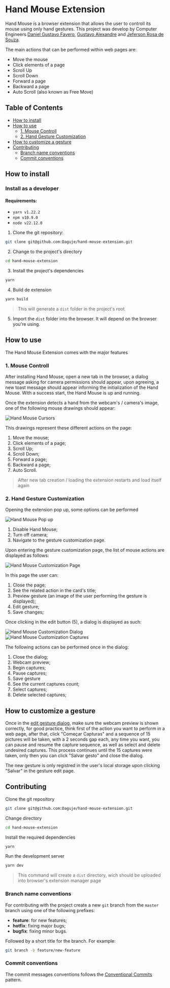 # Hand Mouse Extension

Hand Mouse is a browser extension that allows the user to controll its mouse using only hand gestures.  This project was develop by Computer Engineers [Daniel Gustavo Favero](https://github.com/danielg-favero), [Gustavo Alexandre](https://github.com/Gugonunes) and [Jeferson Rosa de Souza](https://github.com/souzjfe).

The main actions that can be performed within web pages are:

- Move the mouse
- Click elements of a page
- Scroll Up
- Scroll Down
- Forward a page
- Backward a page
- Auto Scroll (also known as Free Move)

## Table of Contents

- [How to install](#how-to-install)
- [How to use](#how-to-use)
  - [1. Mouse Controll](#1-mouse-controll)
  - [2. Hand Gesture Customization](#2-hand-gesture-customization)
- [How to customize a gesture](#how-to-customize-a-gesture)
- [Contributing](#contributing)
  - [Branch name conventions](#branch-name-conventions)
  - [Commit conventions](#commit-conventions)

## How to install

### Install as a developer

#### Requirements:

- `yarn v1.22.2`
- `npm v10.9.0`
- `node v22.12.0`

1. Clone the git repository:

```bash
git clone git@github.com:Daguje/hand-mouse-extension.git
```

2. Change to the project's directory

```bash
cd hand-mouse-extension
```

3. Install the project's dependencies

```bash
yarn
```

4. Build de extension

```bash
yarn build
```

> This will generate a `dist` folder in the project's root

5. Import the `dist` folder into the browser. It will depend on the browser you're using.

## How to use

The Hand Mouse Extension comes with the major features

### 1. Mouse Controll

After installing Hand Mouse, open a new tab in the browser, a dialog message asking for camera permissions should appear, upon agreeing, a new toast message should appear informing the initialization of the Hand Mouse. With a success start, the Hand Mouse is up and running.

Once the extension detects a hand from the webcam's / camera's image, one of the following mouse drawings should appear:

![Hand Mouse Cursors](public/hand-mouse-cursors.png)

This drawings represent these different actions on the page:

1. Move the mouse;
2. Click elements of a page;
3. Scroll Up;
4. Scroll Down;
5. Forward a page;
6. Backward a page;
7. Auto Scroll.

> After new tab creation / loading the extension restarts and load itself again

### 2. Hand Gesture Customization

Opening the extension pop up, some options can be performed

![Hand Mouse Pop up](public/pop-up.png)

1. Disable Hand Mouse;
2. Turn off camera;
3. Navigate to the gesture customization page.

Upon entering the gesture customization page, the list of mouse actions are displayed as follows:

![Hand Mouse Customization Page](public/customization-page.png)

In this page the user can:

1. Close the page;
2. See the related action in the card's title;
3. Preview gesture (an image of the user performing the gesture is displayed);
4. Edit gesture;
5. Save changes;

Once clicking in the edit button (5), a dialog is displayed as such:

![Hand Mouse Customization Dialog](public/dialog-customization.png)
![Hand Mouse Customization Captures](public/captures-customization.png)

The following actions can be performed once in the dialog:

1. Close the dialog;
2. Webcam preview;
3. Begin captures;
4. Pause captures;
5. Save gesture
6. See the current captures count;
7. Select captures;
8. Delete selected captures;

## How to customize a gesture

Once in the [edit gesture dialog](#2-hand-gesture-customization), make sure the webcam preview is shown correctly, for good practice, think first of the action you want to perform in a web page, after that, click "Começar Capturas" and a sequence of 15 pictures will be taken, with a 2 seconds gap each, any time you want, you can pause and resume the capture sequence, as well as select and delete undesired captures. This process continues until the 15 captures were taken, only then you can click "Salvar gesto" and close the dialog.

The new gesture is only registred in the user's local storage upon clicking "Salvar" in the gesture edit page.

## Contributing

Clone the git repository

```bash
git clone git@github.com:Daguje/hand-mouse-extension.git
```

Change directory

```bash
cd hand-mouse-extension
```

Install the required dependencies

```bash
yarn
```

Run the development server

```bash
yarn dev
```
> This command will create a `dist` directory, wich should be uploaded into browser's extension manager page

### Branch name conventions

For contributing with the project create a new `git` branch from the `master` branch using one of the following prefixes:
- **feature**: for new features;
- **hotfix**: fixing major bugs;
- **bugfix**: fixing minor bugs.

Followed by a short title for the branch. For example:

```bash
git branch -b feature/new-feature
```

### Commit conventions

The commit messages conventions follows the [Conventional Commits](https://www.conventionalcommits.org/pt-br/v1.0.0-beta.4/) pattern.